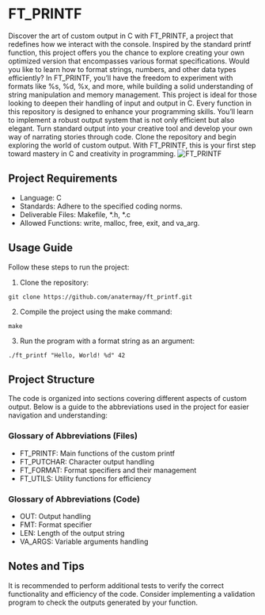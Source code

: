 # FT_PRINTF
Discover the art of custom output in C with FT_PRINTF, a project that redefines how we interact with the console. Inspired by the standard printf function, this project offers you the chance to explore creating your own optimized version that encompasses various format specifications.
Would you like to learn how to format strings, numbers, and other data types efficiently? In FT_PRINTF, you’ll have the freedom to experiment with formats like %s, %d, %x, and more, while building a solid understanding of string manipulation and memory management. This project is ideal for those looking to deepen their handling of input and output in C.
Every function in this repository is designed to enhance your programming skills. You’ll learn to implement a robust output system that is not only efficient but also elegant. Turn standard output into your creative tool and develop your own way of narrating stories through code.
Clone the repository and begin exploring the world of custom output. With FT_PRINTF, this is your first step toward mastery in C and creativity in programming.
![FT_PRINTF](https://cdn.leonardo.ai/users/da50f06d-ac98-45bf-be13-dd015343d646/generations/f96e98ab-3a4c-4706-baba-1b9615702705/Leonardo_Phoenix_A_sleek_cover_illustration_for_a_GitHub_proje_0.jpg)
## Project Requirements
- Language: C
- Standards: Adhere to the specified coding norms.
- Deliverable Files: Makefile, *.h, *.c
- Allowed Functions: write, malloc, free, exit, and va_arg.
## Usage Guide
Follow these steps to run the project:
1. Clone the repository:
```
git clone https://github.com/anatermay/ft_printf.git
```
2. Compile the project using the make command:
```
make
```
3. Run the program with a format string as an argument:
```
./ft_printf "Hello, World! %d" 42
```
## Project Structure
The code is organized into sections covering different aspects of custom output. Below is a guide to the abbreviations used in the project for easier navigation and understanding:
### Glossary of Abbreviations (Files)
- FT_PRINTF: Main functions of the custom printf
- FT_PUTCHAR: Character output handling
- FT_FORMAT: Format specifiers and their management
- FT_UTILS: Utility functions for efficiency
### Glossary of Abbreviations (Code)
- OUT: Output handling
- FMT: Format specifier
- LEN: Length of the output string
- VA_ARGS: Variable arguments handling
## Notes and Tips
It is recommended to perform additional tests to verify the correct functionality and efficiency of the code. Consider implementing a validation program to check the outputs generated by your function.

